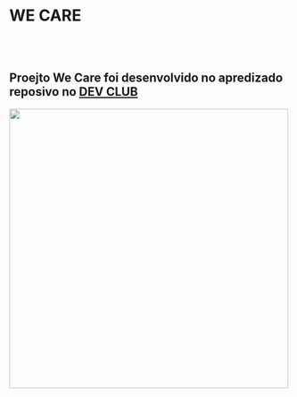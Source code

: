 <h1> WE CARE </h1>
<br>
<br>
<h2> Proejto We Care foi desenvolvido no apredizado reposivo no <a href="https://rodolfomori.com.br/devclub-n1/">DEV CLUB</a> </h2>
<p>  <img src="" width="500px"/><p>

  
<p> <img src="" widith="0.5px" /> </p> 

